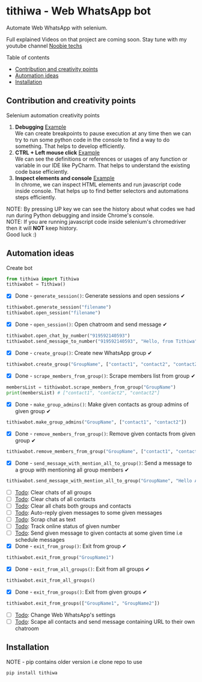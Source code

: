 # tithiwa - Web WhatsApp bot

Automate Web WhatsApp with selenium.

Full explained Videos on that project are coming soon. Stay tune with my youtube channel [Noobie techs](https://www.youtube.com/c/NoobieTechsTithi_mukherjee/)

Table of contents
  * [Contribution and creativity points](#contribution)
  * [Automation ideas](#automation-ideas)
  * [Installation](#installation)
  
## Contribution and creativity points
Selenium automation creativity points 
1. **Debugging** [Example](https://github.com/Tithibots/tithiwa/issues/50#issuecomment-710778130)<br> We can create breakpoints to pause execution at any time then we can try to run some python code in the console to find a way to do something. That helps to develop efficiently.  
2. **CTRL + Left mouse click** [Example](https://github.com/Tithibots/tithiwa/issues/50#issuecomment-710779007)<br> We can see the definitions or references or usages of any function or variable in our IDE like PyCharm. That helps to understand the existing code base efficiently.
3. **Inspect elements and console** [Example](https://github.com/Tithibots/tithiwa/issues/50#issuecomment-710781167)<br> In chrome, we can inspect HTML elements and run javascript code inside console. That helps up to find better selectors and automations steps efficiently.

NOTE: By pressing UP key we can see the history about what codes we had run during Python debugging and inside Chrome's console.<br> 
NOTE: If you are running javascript code inside selenium's chromedriver then it will **NOT** keep history.<br>
Good luck :)
  
## Automation ideas
Create bot 
```python
from tithiwa import Tithiwa
tithiwabot = Tithiwa()
```
- [x] Done - `generate_session()`: Generate sessions and open sessions ✔ 
```python
tithiwabot.generate_session("filename")
tithiwabot.open_session("filename")
```
- [x] Done - `open_session()`: Open chatroom and send message ✔ 
```python
tithiwabot.open_chat_by_number("919592140593")
tithiwabot.send_message_to_number("919592140593", "Hello, from Tithiwa")
```
- [x] Done - `create_group()`: Create new WhatsApp group ✔ 
```python
tithiwabot.create_group("GroupName", ["contact1", "contact2", "contact2"])
```
- [x] Done - `scrape_members_from_group()`: Scrape members list from group ✔ 
```python
membersList = tithiwabot.scrape_members_from_group("GroupName")
print(membersList) # ["contact1", "contact2", "contact2"]
```
- [x] Done - `make_group_admins()`: Make given contacts as group admins of given group ✔ 
```python
tithiwabot.make_group_admins("GroupName", ["contact1", "contact2"])
```
- [x] Done - `remove_members_from_group()`: Remove given contacts from given group ✔ 
```python
tithiwabot.remove_members_from_group("GroupName", ["contact1", "contact2"])
```
- [x] Done - `send_message_with_mention_all_to_group()`: Send a message to a group with mentioning all group members ✔ 
```python
tithiwabot.send_message_with_mention_all_to_group("GroupName", "Hello All")
```
- [ ] [Todo](https://github.com/Tithibots/tithiwa/issues/23): Clear chats of all groups  
- [ ] [Todo](https://github.com/Tithibots/tithiwa/issues/24): Clear chats of all contacts 
- [ ] [Todo](https://github.com/Tithibots/tithiwa/issues/25): Clear all chats both groups and contacts 
- [ ] [Todo](https://github.com/Tithibots/tithiwa/issues/26): Auto-reply given messages to some given messages 
- [ ] [Todo](https://github.com/Tithibots/tithiwa/issues/27): Scrap chat as text 
- [ ] [Todo](https://github.com/Tithibots/tithiwa/issues/28): Track online status of given number 
- [ ] [Todo](https://github.com/Tithibots/tithiwa/issues/29): Send given message to given contacts at some given time i.e schedule messages 
- [x] Done - `exit_from_group()`: Exit from group ✔
```python
tithiwabot.exit_from_group("GroupName1")
```
- [x] Done - `exit_from_all_groups()`: Exit from all groups ✔
```python
tithiwabot.exit_from_all_groups()
```
- [x] Done - `exit_from_groups()`: Exit from given groups ✔
```python
tithiwabot.exit_from_groups(["GroupName1", "GroupName2"])
```
- [ ] [Todo](https://github.com/Tithibots/tithiwa/issues/39): Change Web WhatsApp's settings 
- [ ] [Todo](https://github.com/Tithibots/tithiwa/issues/42): Scape all contacts and send message containing URL to their own chatroom 

## Installation 
NOTE - pip contains older version i.e clone repo to use

`
pip install tithiwa
`
